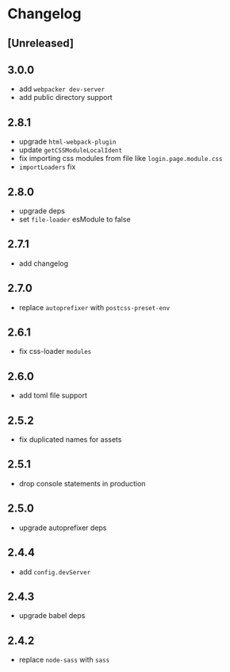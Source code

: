 # Changelog

## [Unreleased]

## 3.0.0

- add `webpacker dev-server`
- add public directory support

## 2.8.1

- upgrade `html-webpack-plugin`
- update `getCSSModuleLocalIdent`
- fix importing css modules from file like `login.page.module.css`
- `importLoaders` fix

## 2.8.0

- upgrade deps
- set `file-loader` esModule to false

## 2.7.1

- add changelog

## 2.7.0

- replace `autoprefixer` with `postcss-preset-env`

## 2.6.1

- fix css-loader `modules`

## 2.6.0

- add toml file support

## 2.5.2

- fix duplicated names for assets

## 2.5.1

- drop console statements in production

## 2.5.0

- upgrade autoprefixer deps

## 2.4.4

- add `config.devServer`

## 2.4.3

- upgrade babel deps

## 2.4.2

- replace `node-sass` with `sass`
